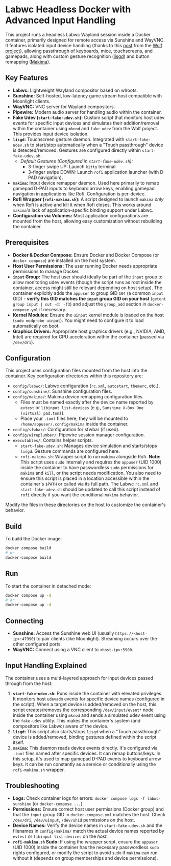 # Labwc Headless Docker with Advanced Input Handling

This project runs a headless Labwc Wayland session inside a Docker container, primarily designed for remote access via Sunshine and WayVNC. It features isolated input device handling (thanks to this [post](https://games-on-whales.github.io/wolf/stable/dev/fake-udev.html) from the [Wolf project](https://games-on-whales.github.io/wolf/stable/index.html)), allowing passthrough of keyboards, mice, touchscreens, and gamepads, along with custom gesture recognition ([lisgd](https://git.sr.ht/~mil/lisgd)) and button remapping ([Makima](https://github.com/cyber-sushi/makima)).

## Key Features

*   **Labwc:** Lightweight Wayland compositor based on wlroots.
*   **Sunshine:** Self-hosted, low-latency game stream host compatible with Moonlight clients.
*   **WayVNC:** VNC server for Wayland compositors.
*   **Pipewire:** Modern audio server for handling audio within the container.
*   **Fake Udev (`start-fake-udev.sh`):** Custom script that monitors host udev events for specific input devices and simulates their addition/removal within the container using `mknod` and `fake-udev` from the Wolf project. This provides input device isolation.
*   **`lisgd`:** Touchscreen gesture daemon. Integrated with `start-fake-udev.sh` to start/stop automatically when a "Touch passthrough" device is detected/removed. Gestures are configured directly within `start-fake-udev.sh`.
    *   *Default Gestures (Configured in `start-fake-udev.sh`):*
        *   3-finger swipe UP: Launch `kitty` terminal.
        *   3-finger swipe DOWN: Launch `rofi` application launcher (with D-PAD navigation).
*   **`makima`:** Input device remapper daemon. Used here primarily to remap gamepad D-PAD inputs to keyboard arrow keys, enabling gamepad navigation in applications like Rofi. Configuration is per-device.
*   **Rofi Wrapper (`rofi-makima.sh`):** A script designed to launch `makima` *only* when Rofi is active and kill it when Rofi closes. This works around `makima`'s lack of application-specific binding support under Labwc.
*   **Configuration via Volumes:** Most application configurations are mounted from the host, allowing easy customization without rebuilding the container.

## Prerequisites

*   **Docker & Docker Compose:** Ensure Docker and Docker Compose (or `docker compose`) are installed on the host system.
*   **Host User Permissions:** The user running Docker needs appropriate permissions to manage Docker.
*   **`input` Group:** The host user should ideally be part of the `input` group to allow monitoring udev events (though the script runs as root inside the container, access might still be relevant depending on host setup). The container explicitly adds the `appuser` to group GID `104` (a common `input` GID) - **verify this GID matches the `input` group GID on your host** (`getent group input | cut -d: -f3`) and adjust the `group_add` section in `docker-compose.yml` if necessary.
*   **Kernel Modules:** Ensure the `uinput` kernel module is loaded on the host (`sudo modprobe uinput`). You might need to configure it to load automatically on boot.
*   **Graphics Drivers:** Appropriate host graphics drivers (e.g., NVIDIA, AMD, Intel) are required for GPU acceleration within the container (passed via `/dev/dri`).

## Configuration

This project uses configuration files mounted from the host into the container. Key configuration directories within this repository are:

*   `config/labwc/`: Labwc configuration (`rc.xml`, `autostart`, `themerc`, etc.).
*   `config/sunshine/`: Sunshine configuration files.
*   `config/makima/`: Makima device remapping configuration files.
    *   Files must be named exactly after the device name reported by `evtest` or `libinput list-devices` (e.g., `Sunshine X-Box One (virtual) pad.toml`).
    *   Place your `.toml` files here; they will be mounted to `/home/appuser/.config/makima` inside the container.
*   `config/sfwbar/`: Configuration for sfwbar (if used).
*   `config/wireplumber/`: Pipewire session manager configuration.
*   `executables/`: Contains helper scripts.
    *   `start-fake-udev.sh`: Manages device simulation and starts/stops `lisgd`. Gesture commands are configured here.
    *   `rofi-makima.sh`: Wrapper script to run `makima` alongside Rofi. **Note:** This script uses `sudo` internally and requires the `appuser` (UID 1000) inside the container to have passwordless `sudo` permissions for `makima` and `kill`, or the script needs modification. You also need to ensure this script is placed in a location accessible within the container's `$PATH` or called via its full path. The Labwc `rc.xml` and `start-fake-udev.sh` should be updated to call this script instead of `rofi` directly if you want the conditional `makima` behavior.

Modify the files in these directories on the host to customize the container's behavior.

## Build

To build the Docker image:

```bash
docker compose build
# or
docker-compose build
```

## Run

To start the container in detached mode:

```bash
docker compose up -d
# or
docker-compose up -d
```

## Connecting

*   **Sunshine:** Access the Sunshine web UI (usually `https://<host-ip>:47990`) to pair clients (like Moonlight). Streaming occurs over the other configured ports.
*   **WayVNC:** Connect using a VNC client to `<host-ip>:5900`.

## Input Handling Explained

The container uses a multi-layered approach for input devices passed through from the host:

1.  **`start-fake-udev.sh`:** Runs inside the container with elevated privileges. It monitors host `udevadm` events for specific device names (configured in the script). When a target device is added/removed on the host, this script creates/removes the corresponding `/dev/input/event*` node inside the container using `mknod` and sends a simulated udev event using the `fake-udev` utility. This makes the container's system (and compositors like Labwc) aware of the device.
2.  **`lisgd`:** This script also starts/stops `lisgd` when a "Touch passthrough" device is added/removed, binding gestures defined within the script itself.
3.  **`makima`:** This daemon reads device events directly. It's configured via `.toml` files named after specific devices. It can remap buttons/keys. In this setup, it's used to map gamepad D-PAD events to keyboard arrow keys. It can be run constantly as a service or conditionally using the `rofi-makima.sh` wrapper.

## Troubleshooting

*   **Logs:** Check container logs for errors: `docker compose logs -f labwc-sunshine` (or `docker-compose ...`).
*   **Permissions:** Ensure correct host user permissions (Docker group) and that the `input` group GID in `docker-compose.yml` matches the host. Check `/dev/dri`, `/dev/uinput`, `/dev/uhid` permissions on the host.
*   **Device Names:** Verify the device names in `start-fake-udev.sh` and the filenames in `config/makima/` match the actual device names reported by `evtest` or `libinput list-devices` on the *host*.
*   **`rofi-makima.sh` Sudo:** If using the wrapper script, ensure the `appuser` (UID 1000) inside the container has the necessary passwordless `sudo` rights configured, or modify the script to avoid `sudo` if `makima` can run without it (depends on group memberships and device permissions).
